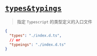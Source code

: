 # [`types&typings`]()

> 指定 `Typescript` 的类型定义的入口文件

```json
{
  "types": "./index.d.ts",
  // or
  "typeings": "./index.d.ts"
}
```
